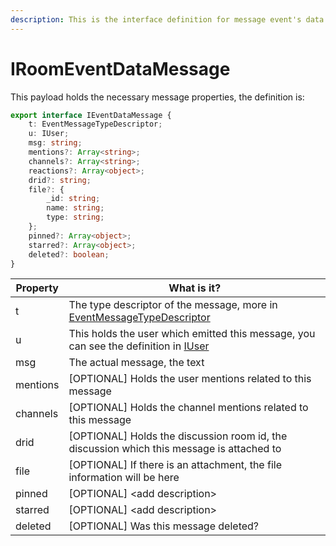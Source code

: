 ```yaml
---
description: This is the interface definition for message event's data
---
```


# IRoomEventDataMessage

This payload holds the necessary message properties, the definition is:

```typescript
export interface IEventDataMessage {
    t: EventMessageTypeDescriptor;
    u: IUser;
    msg: string;
    mentions?: Array<string>;
    channels?: Array<string>;
    reactions?: Array<object>;
    drid?: string;
    file?: {
        _id: string;
        name: string;
        type: string;
    };
    pinned?: Array<object>;
    starred?: Array<object>;
    deleted?: boolean;
}
```

| Property | What is it?                                                                                                         |
| -------- | ------------------------------------------------------------------------------------------------------------------- |
| t        | The type descriptor of the message, more in [EventMessageTypeDescriptor](../../event/eventmessagetypedescriptor.md) |
| u        | This holds the user which emitted this message, you can see the definition in [IUser](../../../user.md)             |
| msg      | The actual message, the text                                                                                        |
| mentions | \[OPTIONAL] Holds the user mentions related to this message                                                         |
| channels | \[OPTIONAL] Holds the channel mentions related to this message                                                      |
| drid     | \[OPTIONAL] Holds the discussion room id, the discussion which this message is attached to                          |
| file     | \[OPTIONAL] If there is an attachment, the file information will be here                                            |
| pinned   | \[OPTIONAL] \<add description>                                                                                      |
| starred  | \[OPTIONAL] \<add description>                                                                                      |
| deleted  | \[OPTIONAL] Was this message deleted?                                                                               |
